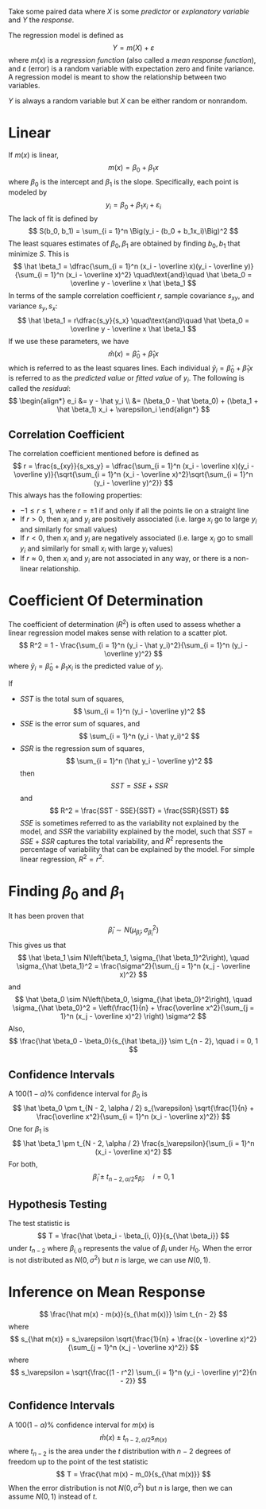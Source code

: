 Take some paired data where $X$ is some *predictor* or *explanatory variable* and $Y$ the *response*.

The regression model is defined as
$$
Y = m(X) + \varepsilon
$$
where $m(x)$ is a *regression function* (also called a *mean response function*), and $\varepsilon$ (error) is a random variable with expectation zero and finite variance. A regression model is meant to show the relationship between two variables.

$Y$ is always a random variable but $X$ can be either random or nonrandom.

# Linear
If $m(x)$ is linear,
$$
m(x) = \beta_0 + \beta_1 x
$$
where $\beta_0$ is the intercept and $\beta_1$ is the slope. Specifically, each point is modeled by
$$
y_i = \beta_0 + \beta_1 x_i + \varepsilon_i
$$
The lack of fit is defined by
$$
S(b_0, b_1) = \sum_{i = 1}^n \Big(y_i - (b_0 + b_1x_i)\Big)^2
$$
The least squares estimates of $\beta_0, \beta_1$ are obtained by finding $b_0, b_1$ that minimize $S$. This is
$$
\hat \beta_1 = \dfrac{\sum_{i = 1}^n (x_i - \overline x)(y_i - \overline y)}{\sum_{i = 1}^n (x_i - \overline x)^2}
\quad\text{and}\quad
\hat \beta_0 = \overline y - \overline x \hat \beta_1
$$
In terms of the sample correlation coefficient $r$, sample covariance $s_{xy}$, and variance $s_y, s_x$:
$$
\hat \beta_1 = r\dfrac{s_y}{s_x}
\quad\text{and}\quad
\hat \beta_0 = \overline y - \overline x \hat \beta_1
$$
If we use these parameters, we have
$$
\hat m(x) = \hat \beta_0 + \hat \beta_1 x
$$
which is referred to as the least squares lines. Each individual $\hat y_i = \hat \beta_0 + \hat \beta_1 x$ is referred to as the *predicted value* or *fitted value* of $y_i$. The following is called the *residual*:
$$
\begin{align*}
e_i &= y - \hat y_i \\
&= (\beta_0 - \hat \beta_0) + (\beta_1 + \hat \beta_1) x_i + \varepsilon_i
\end{align*}
$$
## Correlation Coefficient
The correlation coefficient mentioned before is defined as
$$
r = \frac{s_{xy}}{s_xs_y} = \dfrac{\sum_{i = 1}^n (x_i - \overline x)(y_i - \overline y)}{\sqrt{\sum_{i = 1}^n (x_i - \overline x)^2}\sqrt{\sum_{i = 1}^n (y_i - \overline y)^2}}
$$
This always has the following properties:
- $-1 \le r \le 1$, where $r = \pm 1$ if and only if all the points lie on a straight line
- If $r > 0$, then $x_i$ and $y_i$ are positively associated (i.e. large $x_i$ go to large $y_i$ and similarly for small values)
- If $r < 0$, then $x_i$ and $y_i$ are negatively associated (i.e. large $x_i$ go to small $y_i$ and similarly for small $x_i$ with large $y_i$ values)
- If $r \approx 0$, then $x_i$ and $y_i$ are not associated in any way, or there is a non-linear relationship.
# Coefficient Of Determination
The coefficient of determination ($R^2$) is often used to assess whether a linear regression model makes sense with relation to a scatter plot.
$$
R^2 = 1 - \frac{\sum_{i = 1}^n (y_i - \hat y_i)^2}{\sum_{i = 1}^n (y_i - \overline y)^2}
$$
where $\hat y_i = \hat \beta_0 + \beta_1 x_i$ is the predicted value of $y_i$.

If
- $SST$ is the total sum of squares,
$$
\sum_{i = 1}^n (y_i - \overline y)^2
$$
- $SSE$ is the error sum of squares, and
$$
\sum_{i = 1}^n (y_i - \hat y_i)^2
$$
- $SSR$ is the regression sum of squares,
$$
\sum_{i = 1}^n (\hat y_i - \overline y)^2
$$
then
$$
SST = SSE + SSR
$$
and
$$
R^2 = \frac{SST - SSE}{SST} = \frac{SSR}{SST}
$$
$SSE$ is sometimes referred to as the variability not explained by the model, and $SSR$ the variability explained by the model, such that $SST = SSE + SSR$ captures the total variability, and $R^2$ represents the percentage of variability that can be explained by the model.
For simple linear regression, $R^2 = r^2$.

# Finding $\beta_0$ and $\beta_1$
It has been proven that
$$
\hat \beta_i \sim N\left(\mu_{\hat \beta_i}, \sigma^2_{\hat \beta_i}\right)
$$
This gives us that
$$
\hat \beta_1 \sim N\left(\beta_1, \sigma_{\hat \beta_1}^2\right), \quad
\sigma_{\hat \beta_1}^2 = \frac{\sigma^2}{\sum_{j = 1}^n (x_j - \overline x)^2}
$$
and
$$
\hat \beta_0 \sim N\left(\beta_0, \sigma_{\hat \beta_0}^2\right), \quad \sigma_{\hat \beta_0}^2 = \left(\frac{1}{n} + \frac{\overline x^2}{\sum_{j = 1}^n (x_j - \overline x)^2} \right) \sigma^2
$$
Also,
$$
\frac{\hat \beta_0 - \beta_0}{s_{\hat \beta_i}} \sim t_{n - 2}, \quad i = 0, 1
$$
## Confidence Intervals
A $100(1 - \alpha)\%$ confidence interval for $\beta_0$ is
$$
\hat \beta_0 \pm t_{N - 2, \alpha / 2} s_{\varepsilon} \sqrt{\frac{1}{n} + \frac{\overline x^2}{\sum_{i = 1}^n (x_i - \overline x)^2}}
$$
One for $\beta_1$ is
$$
\hat \beta_1 \pm t_{N - 2, \alpha / 2} \frac{s_\varepsilon}{\sum_{i = 1}^n (x_i - \overline x)^2}
$$
For both,
$$
\hat \beta_i \pm t_{n  - 2, \alpha / 2} s_{\hat \beta_i}, \quad i = 0, 1
$$
## Hypothesis Testing
The test statistic is
$$
T = \frac{\hat \beta_i - \beta_{i, 0}}{s_{\hat \beta_i}}
$$
under $t_{n - 2}$ where $\beta_{i, 0}$ represents the value of $\beta_i$ under $H_0$. When the error is not distributed as $N(0, \sigma^2)$ but $n$ is large, we can use $N(0, 1)$.
# Inference on Mean Response
$$
\frac{\hat m(x) - m(x)}{s_{\hat m(x)}} \sim t_{n - 2}
$$
where
$$
s_{\hat m(x)} = s_\varepsilon \sqrt{\frac{1}{n} + \frac{(x - \overline x)^2}{\sum_{j = 1}^n (x_j - \overline x)^2}}
$$
where
$$
s_\varepsilon = \sqrt{\frac{(1 - r^2) \sum_{i = 1}^n (y_i - \overline y)^2}{n - 2}}
$$
## Confidence Intervals
A $100(1 - \alpha)\%$ confidence interval for $m(x)$ is
$$
\hat m(x) \pm t_{n - 2, \alpha/2} s_{\hat m(x)}
$$
where $t_{n - 2}$ is the area under the $t$ distribution with $n - 2$ degrees of freedom up to the point of the test statistic
$$
T = \frac{\hat m(x) - m_0}{s_{\hat m(x)}}
$$
When the error distribution is not $N(0, \sigma^2)$ but $n$ is large, then we can assume $N(0, 1)$ instead of $t$.
